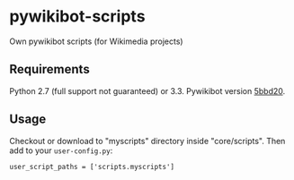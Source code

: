 # pywikibot-scripts
Own pywikibot scripts (for Wikimedia projects)

## Requirements
Python 2.7 (full support not guaranteed) or 3.3.
Pywikibot version [5bbd20](https://github.com/wikimedia/pywikibot-core/tree/5bbd20c8d0311be74a1ea97b5705517be6b1170f).

## Usage
Checkout or download to "myscripts" directory inside "core/scripts".
Then add to your `user-config.py`:
```
user_script_paths = ['scripts.myscripts']
```